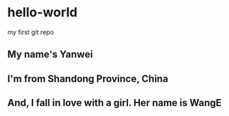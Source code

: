 # hello-world
my first git repo
## My name's Yanwei
## I'm from Shandong Province, China
## And, I fall in love with a girl. Her name is WangE
